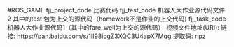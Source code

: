 #ROS_GAME
fjj_project_code 比赛代码
fjj_test_code 机器人大作业源代码文件2 其中的test 包为上交的源代码（homework不是作业的上交代码)
fjj_task_code 机器人大作业源代码1（其中的fare_well为上交的源代码）
视频文件地址(URI):
链接: https://pan.baidu.com/s/1Il98icgZ3XQC3U4apX7Mqg 提取码: ripz 

